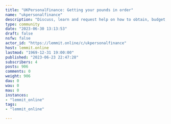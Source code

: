 ```yaml
---
title: "UKPersonalFinance: Getting your pounds in order" 
name: "ukpersonalfinance"
description: "Discuss, learn and request help on how to obtain, budget, protect, save and invest your money in the UK."
type: community
date: "2023-06-30 13:13:53"
draft: false
nsfw: false
actor_id: "https://lemmit.online/c/ukpersonalfinance"
host: lemmit.online
lastmod: "1969-12-31 19:00:00"
published: "2023-06-23 22:47:28"
subscribers: 4
posts: 906
comments: 0
weight: 906
dau: 0
wau: 0
mau: 0
instances:
- "lemmit_online"
tags: 
- "lemmit_online"

---
```

